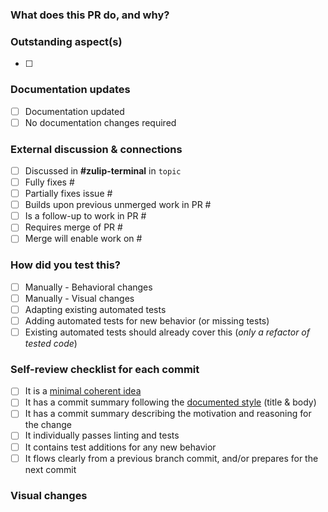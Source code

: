 <!-- See README for documentation, or ask in #zulip-terminal if unclear -->
### What does this PR do, and why?



### Outstanding aspect(s)    <!-- DELETE SECTION IF EMPTY -->
<!-- In what ways is this not fully implemented/functioning? Compared to a discussion/issue? -->
<!-- Do you not understand something? Are you unsure about a certain approach? Want feedback? -->
- [ ] 

### Documentation updates    <!-- DELETE SECTION IF NOT APPLICABLE -->
<!-- Does this PR require updates to documentation? -->
- [ ] Documentation updated
- [ ] No documentation changes required

### External discussion & connections
<!-- [x] all that apply, specifying topic and adding numbers after # for issues/PRs -->
- [ ] Discussed in **#zulip-terminal** in `topic`
- [ ] Fully fixes #
- [ ] Partially fixes issue #
- [ ] Builds upon previous unmerged work in PR #
- [ ] Is a follow-up to work in PR #
- [ ] Requires merge of PR #
- [ ] Merge will enable work on #

### How did you test this?
<!-- [x] all that apply -->
- [ ] Manually - Behavioral changes
- [ ] Manually - Visual changes
- [ ] Adapting existing automated tests
- [ ] Adding automated tests for new behavior (or missing tests)
- [ ] Existing automated tests should already cover this (*only a refactor of tested code*)

### Self-review checklist for each commit
- [ ] It is a [minimal coherent idea](https://github.com/zulip/zulip-terminal#structuring-commits---speeding-up-reviews-merging--development)
- [ ] It has a commit summary following the [documented style](https://github.com/zulip/zulip-terminal#structuring-commits---speeding-up-reviews-merging--development) (title & body)
- [ ] It has a commit summary describing the  motivation and reasoning for the change
- [ ] It individually passes linting and tests
- [ ] It contains test additions for any new behavior
- [ ] It flows clearly from a previous branch commit, and/or prepares for the next commit

### Visual changes    <!-- DELETE SECTION IF NO VISUAL CHANGE -->
<!-- Zulip tips at https://zulip.readthedocs.io/en/latest/tutorials/screenshot-and-gif-software.html -->
<!-- For video, try asciinema; after uploading, embed using
[![yourtitle](https://asciinema.org/a/<id>.png)](https://asciinema.org/a/<id>)
-->
<!-- NOTE: Attached videos/images will be clearer from smaller terminal windows -->
